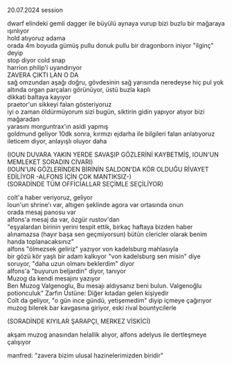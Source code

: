 20.07.2024 session  
  
dwarf elindeki gemli dagger ile büyülü aynaya vurup bizi buzlu bir mağaraya ışınlıyor  
hold atıyoruz adama  
orada 4m boyuda gümüş pullu donuk pullu bir dragonborn iniyor "ilginç" deyip  
stop diyor cold snap  
harrion philip'i uyandırıyor  
ZAVERA ÇIKTI LAN O DA  
sağ omzundan aşağı doğru, gövdesinin sağ yarısında neredeyse hiç pul yok  
altında organ parçaları görünüyor, üstü buzla kaplı  
dikkati baltaya kayıyor  
praetor'un sikkeyi falan gösteriyoruz  
iyi o zaman öldürmüyorum sizi bugün, siktirin gidin yapıyor atıyor bizi mağaradan  
yarasını morguntrax'ın asidi yapmış  
goldmund geliyor 10dk sonra, kırmızı ejdarha ile bilgileri falan anlatıyoruz  
ileticem diyor, anlayışlı oluyor daha  
  
(IOUN DUVARA YAKIN YERDE SAVAŞIP GÖZLERİNİ KAYBETMİŞ, IOUN'UN MEMLEKET SORADIN CİVARI)  
(IOUN'UN GÖZLERİNDEN BİRİNİN SALDON'DA KÖR OLDUĞU RİVAYET EDİLİYOR -ALFONS İÇİN ÇOK MANTIKSIZ-)  
(SORADİNDE TÜM OFFİCİALLAR SEÇİMLE SEÇİLİYOR)  
  
colt'a haber veriyoruz, geliyor  
Ioun'un shrine'ı var, altıgen şeklinde agora var ortasında onun  
orada mesaj panosu var  
alfons'a mesaj da var, özgür rustov'dan  
	"eşyalardan birinin yerini tespit ettik, birkaç haftaya bizden haber alınamazsa (hayır başa sen geçmiyorsun) bütün clericler olarak benim handa toplanacaksınız"  
alfons "ölmezsek geliriz" yazıyor von kadelsburg mahlasıyla  
	bir gözü kör yaşlı bir adam kalkıyor "von kadelsburg sen misin" diye soruyor, "daha uzun olmanı beklerdim" diyor  
	alfons'a "buyurun beljardin" diyor, tanıyor  
Muzog da kendi mesajını yazıyor  
	Ben Muzog Valgenoglu, Bu mesajı aldıysanız beni bulun. Valgenoğlu potionculuk" Zarfın Üstüne: Diğer kıtadan gelen kişiyedir  
Colt da geliyor, "o gün ince gündü, yetişemedim" diyip içmeye çağırıyor  
muzog bilerek bar kavgasına giriyor, eski rival bountycilerle  
  
(SORADİNDE KIYILAR ŞARAPÇI, MERKEZ VİSKİCİ)  
  
akşam muzog anasından helallik alıyor, alfons adelyus ile dertleşmeye çalışıyor  
  
manfred: "zavera bizim ulusal hazinelerimizden biridir"